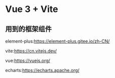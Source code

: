 # Vue 3 + Vite

## 用到的框架组件

element-plus:https://element-plus.gitee.io/zh-CN/

vite:https://cn.vitejs.dev/

vue:https://vuejs.org/

echarts:https://echarts.apache.org/
